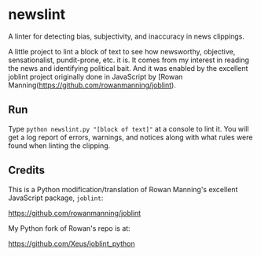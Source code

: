 # newslint

A linter for detecting bias, subjectivity, and inaccuracy in news clippings.

A little project to lint a block of text to see how newsworthy, objective, sensationalist, pundit-prone, etc. it is.  It comes from my interest in reading the news and identifying political bait.  And it was enabled by the excellent joblint project originally done in JavaScript by [Rowan Manning(https://github.com/rowanmanning/joblint).

## Run

Type `python newslint.py "[block of text]"` at a console to lint it.  You will get a log report of errors, warnings, and notices along with what rules were found when linting the clipping.

## Credits

This is a Python modification/translation of Rowan Manning's excellent JavaScript package, `joblint`:

https://github.com/rowanmanning/joblint

My Python fork of Rowan's repo is at:

https://github.com/Xeus/joblint_python
